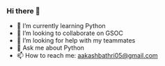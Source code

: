 ### Hi there 👋

- 🌱 I’m currently learning Python
- 👯 I’m looking to collaborate on GSOC
- 🤔 I’m looking for help with my teammates
- 💬 Ask me about Python
- 📫 How to reach me: aakashbathri05@gmail.com


